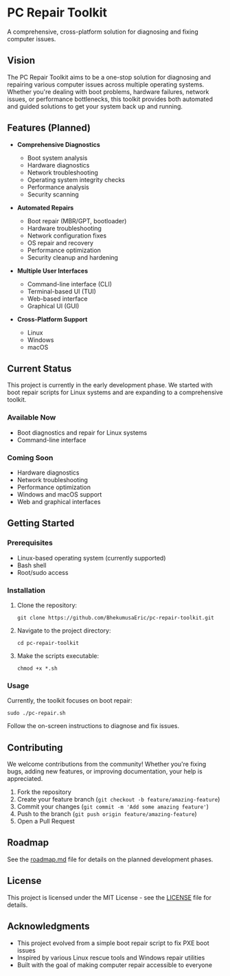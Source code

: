 # PC Repair Toolkit

A comprehensive, cross-platform solution for diagnosing and fixing computer issues.

## Vision

The PC Repair Toolkit aims to be a one-stop solution for diagnosing and repairing various computer issues across multiple operating systems. Whether you're dealing with boot problems, hardware failures, network issues, or performance bottlenecks, this toolkit provides both automated and guided solutions to get your system back up and running.

## Features (Planned)

- **Comprehensive Diagnostics**
  - Boot system analysis
  - Hardware diagnostics
  - Network troubleshooting
  - Operating system integrity checks
  - Performance analysis
  - Security scanning

- **Automated Repairs**
  - Boot repair (MBR/GPT, bootloader)
  - Hardware troubleshooting
  - Network configuration fixes
  - OS repair and recovery
  - Performance optimization
  - Security cleanup and hardening

- **Multiple User Interfaces**
  - Command-line interface (CLI)
  - Terminal-based UI (TUI)
  - Web-based interface
  - Graphical UI (GUI)

- **Cross-Platform Support**
  - Linux
  - Windows
  - macOS

## Current Status

This project is currently in the early development phase. We started with boot repair scripts for Linux systems and are expanding to a comprehensive toolkit.

### Available Now
- Boot diagnostics and repair for Linux systems
- Command-line interface

### Coming Soon
- Hardware diagnostics
- Network troubleshooting
- Performance optimization
- Windows and macOS support
- Web and graphical interfaces

## Getting Started

### Prerequisites

- Linux-based operating system (currently supported)
- Bash shell
- Root/sudo access

### Installation

1. Clone the repository:
   ```
   git clone https://github.com/BhekumusaEric/pc-repair-toolkit.git
   ```

2. Navigate to the project directory:
   ```
   cd pc-repair-toolkit
   ```

3. Make the scripts executable:
   ```
   chmod +x *.sh
   ```

### Usage

Currently, the toolkit focuses on boot repair:

```
sudo ./pc-repair.sh
```

Follow the on-screen instructions to diagnose and fix issues.

## Contributing

We welcome contributions from the community! Whether you're fixing bugs, adding new features, or improving documentation, your help is appreciated.

1. Fork the repository
2. Create your feature branch (`git checkout -b feature/amazing-feature`)
3. Commit your changes (`git commit -m 'Add some amazing feature'`)
4. Push to the branch (`git push origin feature/amazing-feature`)
5. Open a Pull Request

## Roadmap

See the [roadmap.md](roadmap.md) file for details on the planned development phases.

## License

This project is licensed under the MIT License - see the [LICENSE](LICENSE) file for details.

## Acknowledgments

- This project evolved from a simple boot repair script to fix PXE boot issues
- Inspired by various Linux rescue tools and Windows repair utilities
- Built with the goal of making computer repair accessible to everyone
